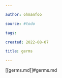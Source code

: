 ```yaml
---

author: ohmanfoo

source: #todo

tags: 

created: 2022-08-07

title: germs

---
```

[[germs.md]]#germs.md